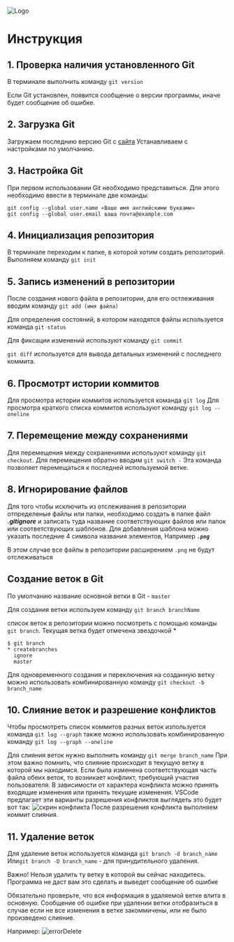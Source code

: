 ![Logo](gitlogo.png)
# Инструкция
## 1. Проверка наличия установленного Git
В терминале выполнить команду `git version`

Если Git установлен, появится сообщение о версии программы, иначе будет сообщение об ошибке.

## 2. Загрузка Git
 Загружаем последнию версию Git c [сайта](https://git-scm.com/downloads)
Устанавливаем с настройками по умолчанию.
## 3. Настройка Git
При первом использовании Git необходимо представиться.
Для этого необходимо ввести в терминале две команды:
```
git config --global user.name «Ваше имя английскими буквами»
git config --global user.email ваша почта@example.com
```
## 4. Инициализация репозитория 
В терминале переходим к папке, в которой хотим создать репозиторий. Выполняем команду `git init`

## 5. Запись изменений в репозитории 
После создания нового файла в репозитории, для его остлеживания вводим команду `git add (имя файла)`

Для определения состояний, в котором находятся файлы используется команда `git status`

Для фиксации изменений используют команду `git commit`

`git diff` используется для вывода детальных изменений с последнего коммита.

## 6. Просмотрт истории коммитов
Для просмотра истории коммитов используется команда `git log`
Для просмотра краткого списка коммитов используют команду `git log --oneline`
## 7. Перемещение между сохранениями 
Для перемещения между сохранениями используют команду `git checkout`.
Для перемещения обратно вводим `git switch -` 
Эта команда позволяет перемещаться к последней используемой ветке.

## 8. Игнорирование файлов

Для того чтобы исключить из отслеживания в репозитории отпределеные файлы или папки, необходимо создать в папке файл ***.gitignore***  и записать туда название соответствующих файлов или папок или соответствующих шаблонов. 
Для добавления шаблона можно указать последние 4 символа названия элементов,
Например ***`.png`***  

В этом случае все файлы в репозитории расширением `.png` не будут отслеживаться 

## Создание веток в Git 

По умолчанию название основной ветки в Git - `master`

Для создания ветки используем команду `git branch branchName`

 список веток в репозитории можно посмотреть с помощью команды `git branch`.
 Текущая ветка будет отмечена звездочкой *
```
$ git branch
* createbranches
  ignore
  master
```
Для одновременного создания и переключения на созданную ветку можно использовать комбинированную команду `git checkout -b branch_name`

## 10. Слияние веток и разрешение конфликтов
Чтобы просмотреть список коммитов разных веток изпользуется команда `git log --graph`
также можно использовать комбинированную команду `git log --graph --oneline`

Для слияния веток нужно выполнить команду `git merge branch_name` При этом важно помнить, что слияние происходит в текущую ветку в которой мы находимся.
Если была изменена соответствующая часть файла обеих веток, то возникает конфликт, требующий участия пользователя. В зависимости от характера конфликта можно принять входящие изменения или принять текущие изменения. VSCode предлагает эти варианты разрешения конфликтов 
 выглядеть это будет вот так: 
 ![скрин конфликта](скрин.png)
После разрешения конфликта выполняем коммит слияния.


## 11. Удаление веток

Для удаление веток используется команда `git branch -d branch_name`
Или`git branch -D branch_name` - для принудительного удаления.

Важно! Нельзя удалить ту ветку в которой вы сейчас находитесь.
Программа не даст вам это сделать и выведет сообщение об ошибке

Обязательно проверьте, что вся информация в удаляемой ветке влита в основную.
Сообщение об ошибке при удалении ветки отобразиться в случае если не все изменения в ветке закоммичены, или не было произведено слияние. 

Например: 
 ![errorDelete](скрин2.png)